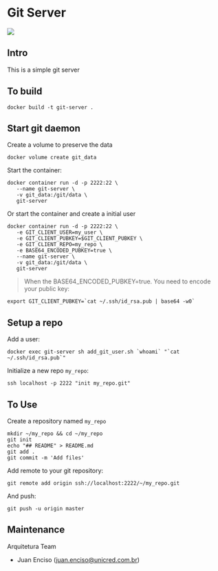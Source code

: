 # Git Server

![](https://git-scm.herokuapp.com/images/logos/2color-lightbg@2x.png)

## Intro

This is a simple git server

## To build

```shell
docker build -t git-server .
```

## Start git daemon

Create a volume to preserve the data
```shell
docker volume create git_data
```

Start the container:
```shell
docker container run -d -p 2222:22 \
   --name git-server \
   -v git_data:/git/data \
   git-server
```

Or start the container and create a initial user

```shell
docker container run -d -p 2222:22 \
   -e GIT_CLIENT_USER=my_user \
   -e GIT_CLIENT_PUBKEY=$GIT_CLIENT_PUBKEY \
   -e GIT_CLIENT_REPO=my_repo \
   -e BASE64_ENCODED_PUBKEY=true \
   --name git-server \
   -v git_data:/git/data \
   git-server
```
> When the BASE64_ENCODED_PUBKEY=true. You need to encode your public key:

```
export GIT_CLIENT_PUBKEY=`cat ~/.ssh/id_rsa.pub | base64 -w0`
```

## Setup a repo

Add a user:
```shell
docker exec git-server sh add_git_user.sh `whoami` "`cat ~/.ssh/id_rsa.pub`"
```

Initialize a new repo `my_repo`:
```shell
ssh localhost -p 2222 "init my_repo.git"
```

## To Use

Create a repository named `my_repo`
```shell
mkdir ~/my_repo && cd ~/my_repo
git init
echo "## README" > README.md
git add .
git commit -m 'Add files'
```

Add remote to your git repository:
```shell
git remote add origin ssh://localhost:2222/~/my_repo.git
```

And push:
```shell
git push -u origin master
```

## Maintenance

Arquitetura Team
- Juan Enciso (juan.enciso@unicred.com.br)
